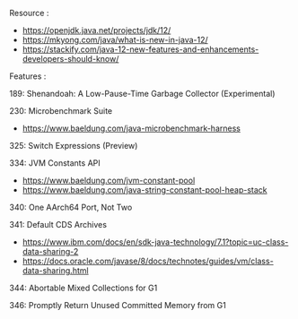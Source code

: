 Resource : 

+ https://openjdk.java.net/projects/jdk/12/
+ https://mkyong.com/java/what-is-new-in-java-12/
+ https://stackify.com/java-12-new-features-and-enhancements-developers-should-know/

Features :

189:	Shenandoah: A Low-Pause-Time Garbage Collector (Experimental)

230:	Microbenchmark Suite

+ https://www.baeldung.com/java-microbenchmark-harness

325:	Switch Expressions (Preview)

334:	JVM Constants API

+ https://www.baeldung.com/jvm-constant-pool
+ https://www.baeldung.com/java-string-constant-pool-heap-stack

340:	One AArch64 Port, Not Two

341:	Default CDS Archives

+ https://www.ibm.com/docs/en/sdk-java-technology/7.1?topic=uc-class-data-sharing-2
+ https://docs.oracle.com/javase/8/docs/technotes/guides/vm/class-data-sharing.html

344:	Abortable Mixed Collections for G1

346:	Promptly Return Unused Committed Memory from G1
